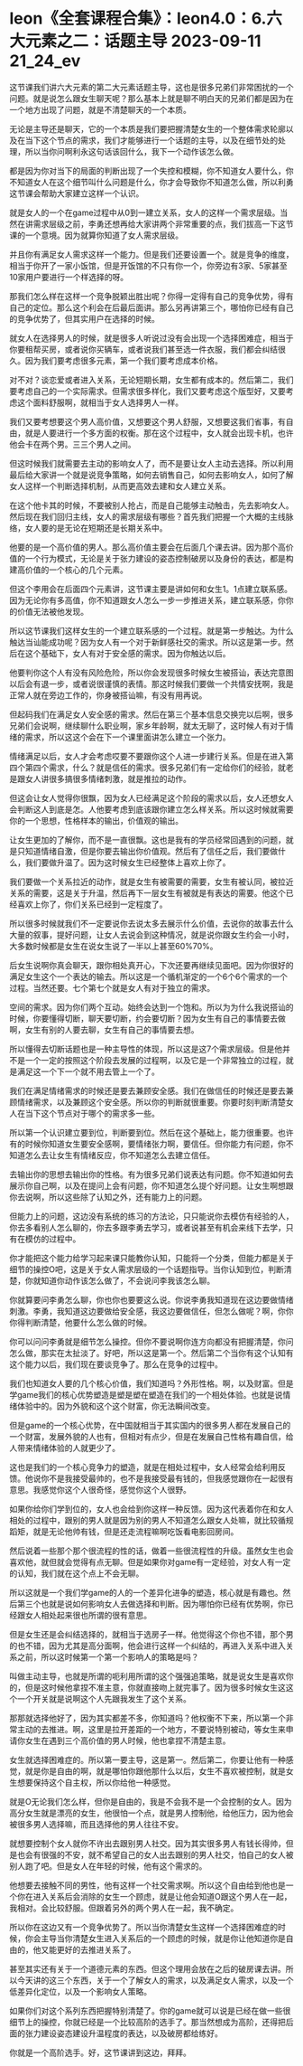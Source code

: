 # leon《全套课程合集》：leon4.0：6.六大元素之二：话题主导 2023-09-11 21_24_ev

这节课我们讲六大元素的第二大元素话题主导，这也是很多兄弟们非常困扰的一个问题。就是说怎么跟女生聊天呢？那么基本上就是聊不明白天的兄弟们都是因为在一个地方出现了问题，就是不清楚聊天的一个本质。

无论是主导还是聊天，它的一个本质是我们要把握清楚女生的一个整体需求轮廓以及在当下这个节点的需求，我们才能够进行一个话题的主导，以及在细节处的处理，所以当你问啊利永这句话该回什么，我下一个动作该怎么做。

都是因为你对当下的局面的判断出现了一个失控和模糊，你不知道女人要什么，你不知道女人在这个细节叫什么问题是什么，你才会导致你不知道怎么做，所以利勇这节课会帮助大家建立这样一个认识。

就是女人的一个在game过程中从0到一建立关系，女人的这样一个需求层级。当然在讲需求层级之前，李勇还想再给大家讲两个非常重要的点，我们拔高一下这节课的一个意境。因为就算你知道了女人需求层级。

并且你有满足女人需求这样一个能力。但是我们还要设置一个。就是竞争的维度，相当于你开了一家小饭馆，但是开饭馆的不只有你一个，你旁边有3家、5家甚至10家用户要进行一个样选择的呀。

那我们怎么样在这样一个竞争脱颖出胜出呢？你得一定得有自己的竞争优势，得有自己的定位。那么这个利会在后最后面讲。那么另再讲第三个，哪怕你已经有自己的竞争优势了，但其实用户在选择的时候。

就女人在选择男人的时候，就是很多人听说过没有会出现一个选择困难症，相当于你要租帮买房，或者说你买辆车，或者说我们甚至选一件衣服，我们都会纠结很久。因为我们要考虑很多元素，第一个我们要考虑成本价格。

对不对？谈恋爱或者进入关系，无论短期长期，女生都有成本的。然后第二，我们要考虑自己的一个实际需求。但需求很多样化，我们又要考虑这个版型好，又要考虑这个面料舒服啊，就相当于女人选择男人一样。

我们又要考想要这个男人高价值，又想要这个男人舒服，又想要这我们省事，有自由，就是人要进行一个多方面的权衡。那在这个过程中，女人就会出现卡机，也许他会卡在两个男。三三个男人之间。

但这时候我们就需要去主动的影响女人了，而不是要让女人主动去选择。所以利用最后给大家讲一个就是说竞争策略，如何去销售自己，如何去影响女人，如何了解女人这样一个判断选择机制，从而更高效去建和女人建立关系。

在这个他卡其的时候，不要被别人抢占，而是自己能够主动触击，先去影响女人。然后现在我们回归主线，女人的需求层级有哪些？首先我们把握一个大概的主线脉络，女人要的是无论在短期还是长期关系中。

他要的是一个高价值的男人。那么高价值主要会在后面几个课去讲。因为那个高价值的一个行为模式，无论是关于张力建设的姿态控制破房以及身份的表达，都是构建高价值的一个核心的几个元素。

但这个李用会在后面四个元素讲，这节课主要是讲如何和女生1。1点建立联系感。因为无论你有多高值，你不知道跟女人怎么一步一步推进关系，建立联系感，你你的价值无法被他发现。

所以这节课我们这样女生的一个建立联系感的一个过程。就是第一步触达。为什么触达当讪能成功呢？因为女人有一个对于新鲜感社交的需求。所以这是第一步。然后在这个基础下，女人有对于安全感的需求。因为你触达以后。

他要判你这个人有没有风险危险，所以你会发现很多时候女生被搭讪，表达完意图以后会有退一步，或者说很谨慎的表情。那这时候我们要做一个共情安抚啊，我是正常人就在旁边工作的，你身被搭讪嘛，有没有用再说。

但起码我们在满足女人安全感的需求。然后在第三个基本信息交换完以后啊，很多兄弟们会说啊，继续聊什么职业啊，家乡年龄啊，就太无聊了，这时候人有对于情绪的需求，所以这这个会在下一个课里面讲怎么建立一个张力。

情绪满足以后，女人才会考虑哎要不要跟你这个人进一步建行关系。但是在进入第四个第四个需求，什么？就是信任的需求。很多兄弟们有一定给你们的经验，就老是跟女人讲很多搞很多情绪刺激，就是推拉的动作。

但这会让女人觉得你很飘，因为女人已经满足这个阶段的需求以后，女人还想女人会判断这人到底是怎。人他要考虑到底该跟你建立怎么样关系。所以这时候就需要你的一个思想，性格样本的输出，价值观的输出。

让女生更加的了解你，而不是一直很飘。这也是我有的学员经常回遇到的问题，就是只知道情绪自激，但是你要去输出你价值观。然后有了信任之后，我们要做什么，我们要做升温了。因为这时候女生已经整体上喜欢上你了。

我们要做一个关系拉近的动作，就是女生有被需要的需要，女生有被认同，被拉近关系的需要，这是关于升温，然后再下一层女生有被就是有表达的需要。他这个已经喜欢上你了，你们关系已经到一定程度了。

所以很多时候就我们不一定要说你去说太多去展示什么价值，去说你的故事去什么大量的叙事，提好问题，让女人去说会到这种情况，就是说你跟女生约会一小时，大多数时候都是女生在说女生说了一半以上甚至60%70%。

后女生说啊你真会聊天，跟你相处真开心，下次还要再继续见面吧。因为你很好的满足女生这个一个表达的输去。所以这是一个循机渐定的一个6个6个需求的一个过程。当然还要。七个第七个就是女人有对于独立的需求。

空间的需求。因为你们两个互动。始终会达到一个饱和。所以为为什么我说搭讪的时候，你要懂得切断，聊天要切断，约会要切断？因为女生有自己的事情要去做啊，女生有别的人要去聊，女生有自己的事情要去想。

所以懂得去切断话题也是一种主导性的体现，所以这是这7个需求层级。但是他并不是一个一定的按照这个阶段去发展的过程啊，以及它是一个非常独立的过程，就是满足这一个下一个就不用去管上一个了。

我们在满足情绪需求的时候还是要去兼顾安全感。我们在做信任的时候还是要去兼顾情绪需求，以及兼顾这个安全感。所以你的判断就很重要。你要时刻判断清楚女人在当下这个节点对于哪个的需求多一些。

所以第一个认识建立要到位，判断要到位。然后在这个基础上，能力很重要。也许有的时候你知道女生要安全感啊，要情绪张力啊，要信任。但你能力有问题，你不知道怎么去让女生有情绪反应，你不知道怎么去建立信任。

去输出你的思想去输出你的性格。有为很多兄弟们说表达有问题。你不知道如何去展示你自己啊，以及在提问上会有问题，你不知道怎么提个好问题。让女生啊想跟你去说啊，所以这些除了认知之外，还有能力上的问题。

但能力上的问题，这边没有系统的练习的方法论，只只能说你去模仿有经验的人，你去多看别人怎么聊的，你去多跟李勇去学习，或者说甚至有机会来线下去学，只有在模仿的过程中。

你才能把这个能力给学习起来课只能教你认知，只能将一个分类，但能力都是关于细节的操控O吧，这是关于女人需求层级的一个话题指导。当你认知到位，判断清楚，你就知道你动作该怎么做了，不会说问李我该怎么聊。

你就算要问李勇怎么聊，你也你也要要这么说。你说李勇我知道现在这边要做情绪刺激。李勇，我知道这边要做给安全感，我这边要做信任，但怎么做呢？啊，你你你得判断清楚，他要什么怎么做的时候。

你可以问问李勇就是细节怎么操控。但你不要说啊你连方向都没有把握清楚，你问怎么做，那实在太扯淡了。好吧，所以这是第一个。然后第二个当你有这个认知有这个能力以后，我们现在要谈竞争了。那么在竞争的过程中。

我们也知道女人要的几个核心价值，我们知道吗？外形性格。啊，以及财富。但是学game我们的核心优势塑造是塑是塑在塑造在我们的一个相处体验。也就是说情绪体验中的。因为外貌和这个这个财富，你无法瞬间改变。

但是game的一个核心优势，在中国就相当于其实国内的很多男人都在发展自己的一个财富，发展外貌的人也有，但相对有点少，但是在发展自己性格有趣自信，给人带来情绪体验的人就更少了。

这也是我们的一个核心竞争力的塑造，就是在相处过程中，女人经常会给利用反馈。他说你不是我接受最帅的，也不是我接受最有钱的，但我感觉跟你在一起很有意思。我感觉你这个人很奇怪，感觉你这个人很野。

如果你给你们学到位的，女人也会给到你这样一种反馈。因为这代表着你在和女人相处的过程中，跟别的男人就是因为别的男人不知道怎么跟女人处嘛，就比较循规蹈矩，就是无论他帅有钱，但是还走流程嘛啊吃饭看电影回房间。

然后说着一些那个那个很流程的性的话，做着一些很流程性的升级。虽然女生也会喜欢他，就但就会觉得有点无聊。但是如果你对game有一定经验，对女人有一定的认知，我们就在这个点上不会无聊。

所以这就是一个我们学game的人的一个差异化进争的塑造，核心就是有趣也。然后第三个也就是说如何影响女人去做选择和判断。因为哪怕你已经有优势啊，你已经跟女人相处起来很也所谓的很有意思。

但是女生还是会纠结选择的，就相当于选房子一样。他觉得这个你也不错，那个男的也不错，因为尤其是高分面啊，他会进行这样一个纠结的，再进入关系中进入关系之前，所以这时候第一个第一个影响人的策略是吗？

叫做主动主导，也就是所谓的呃利用所谓的这个强强追策略，就是说女生是喜欢你的，但是这时候他拿捏不准主意，你就直接吻上就完事了。因为很多时候女生这这个一个开关就是说啊这个人先跟我发生了这个关系。

那那就选择他好了，因为其实都差不多，你知道吗？他权衡不下来，所以第一个非常主动的去推进。啊，这里是拉开差距的一个地方，不要说特别被动，等女生来申请你女生在遇到三个高价值的男人时候，他也拿捏不清楚主意。

女生就选择困难症的。所以第一要主导，这是第一。然后第二，你要让他有一种感觉，就是你是自由的啊，就是哪怕你跟他那什么以后，女生不喜欢被控制，就是女生想要保持这个自主权，所以你给他一种感觉。

就是O无论我们怎么样，但你是自由的，我是不会我不是一个会控制的女人。因为高分女生就是漂亮的女生，他很怕一个点，就是男人控制他，给他压力，因为他会被很多男人选择嘛，而且选择他的男人往往不安。

就想要控制个女人就你不许出去跟别男人社交。因为其实很多男人有钱长得帅，但是也会有很强的不安，就不希望自己的女人出去跟别的男人社交，怕自己的女人被别人跑了吧。但是女人在年轻的时候，他有这个需求的。

他想要去接触不同的男性，他有这样一个社交需求啊。所以这个自由给到他也是一个你在进入关系后会消除的女生一个顾虑，就是让他会知道O跟这个男人在一起，我相对。会比较舒服。但跟着另外的两个男人在一起，我不确定。

所以你在这边又有一个竞争优势了。所以当你清楚女生这样一个选择困难症的时候，你会主导当你清楚女生进入关系后的一个顾虑的时候，就是你让他知道你是自由的，他又能更好的去推进关系了。

甚至其实还有关于一个道德元素的东西。但这个理用会放在之后的破房课去讲。所以今天讲的这三个东西，关于一个了解女人的需求，以及满足女人需求，以及一个低差异化定位，以及一个影响女人策略。

如果你们对这个系列东西把握特别清楚了。你的game就可以说是已经在做一些很细节上的操控，你就已经是一个比较高阶的选手了。那当然想成为高阶，还得把后面的张力建设姿态建设升温程度的表达，以及破房都给练好。

你就是一个高阶选手。好，这节课讲到这边，拜拜。